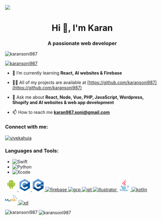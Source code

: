 

<!--
**karansoni987/karansoni987** is a ✨ _special_ ✨ repository because its `README.md` (this file) appears on your GitHub profile.
created by Mahesh Sehajpal
Here are some ideas to get you started:

- 🔭 I’m currently working on ...
- 🌱 I’m currently learning ...
- 👯 I’m looking to collaborate on ...
- 🤔 I’m looking for help with ...
- 💬 Ask me about ...
- 📫 How to reach me: ...
- 😄 Pronouns: ...
- ⚡ Fun fact: ...
-->
![](https://webcoder.co.in/wp-content/uploads/2021/04/website.gif)
<h1 align="center">Hi 👋, I'm Karan</h1>

<h3 align="center">A passionate web developer</h3>

<p align="left"> <img src="https://komarev.com/ghpvc/?username=karansoni987&label=Profile%20views&color=0e75b6&style=flat" alt="karansoni987" /> </p>

<p align="left"> <a href="https://github.com/ryo-ma/github-profile-trophy"><img src="https://github-profile-trophy.vercel.app/?username=karansoni987" alt="karansoni987" /></a> </p>

- 🌱 I’m currently learning **React, AI websites & Firebase**

- 👨‍💻 All of my projects are available at [https://github.com/karansoni987](https://github.com/karansoni987)

- 💬 Ask me about **React, Node, Vue, PHP, JavaScript, Wordpress, Shopify and AI websites & web app development**

- 📫 How to reach me **karan987.soni@gmail.com**

<h3 align="left">Connect with me:</h3>

<p align="left">

<a href="https://www.upwork.com/freelancers/~0127bcb0bb4c9212a7" target="blank"><img align="center" src="https://encrypted-tbn0.gstatic.com/images?q=tbn:ANd9GcTRxx4Q1Ez4mYSgyeficw6D3XTJ-q_VBi60WauCd7_fNFx_WGXnRG-pOeo2AViX49yYEcc&usqp=CAU" alt="vivekahuja" height="30" width="40" /></a>


</p>

<h3 align="left">Languages and Tools:</h3>


- ![Swift](https://img.shields.io/badge/Swift-FA7343?style=for-the-badge&logo=swift&logoColor=white)
- ![Python](https://img.shields.io/badge/Python-3776AB?style=for-the-badge&logo=python&logoColor=white)
- ![Xcode](https://img.shields.io/badge/Xcode-147EFB?style=for-the-badge&logo=xcode&logoColor=white)


<p align="left"> <a href="https://developer.android.com" target="_blank" rel="noreferrer"> <img src="https://raw.githubusercontent.com/devicons/devicon/master/icons/android/android-original-wordmark.svg" alt="android" width="40" height="40"/> </a> <a href="https://www.cprogramming.com/" target="_blank" rel="noreferrer"> <img src="https://raw.githubusercontent.com/devicons/devicon/master/icons/c/c-original.svg" alt="c" width="40" height="40"/> </a> <a href="https://www.w3schools.com/cpp/" target="_blank" rel="noreferrer"> <img src="https://raw.githubusercontent.com/devicons/devicon/master/icons/cplusplus/cplusplus-original.svg" alt="cplusplus" width="40" height="40"/> </a> <a href="https://firebase.google.com/" target="_blank" rel="noreferrer"> <img src="https://www.vectorlogo.zone/logos/firebase/firebase-icon.svg" alt="firebase" width="40" height="40"/> </a> <a href="https://cloud.google.com" target="_blank" rel="noreferrer"> <img src="https://www.vectorlogo.zone/logos/google_cloud/google_cloud-icon.svg" alt="gcp" width="40" height="40"/> </a> <a href="https://git-scm.com/" target="_blank" rel="noreferrer"> <img src="https://www.vectorlogo.zone/logos/git-scm/git-scm-icon.svg" alt="git" width="40" height="40"/> </a> <a href="https://www.adobe.com/in/products/illustrator.html" target="_blank" rel="noreferrer"> <img src="https://www.vectorlogo.zone/logos/adobe_illustrator/adobe_illustrator-icon.svg" alt="illustrator" width="40" height="40"/> </a> <a href="https://www.java.com" target="_blank" rel="noreferrer"> <img src="https://raw.githubusercontent.com/devicons/devicon/master/icons/java/java-original.svg" alt="java" width="40" height="40"/> </a> <a href="https://kotlinlang.org" target="_blank" rel="noreferrer"> <img src="https://www.vectorlogo.zone/logos/kotlinlang/kotlinlang-icon.svg" alt="kotlin" width="40" height="40"/> </a> <a href="https://www.mysql.com/" target="_blank" rel="noreferrer"> <img src="https://raw.githubusercontent.com/devicons/devicon/master/icons/mysql/mysql-original-wordmark.svg" alt="mysql" width="40" height="40"/> </a> <a href="https://www.adobe.com/products/xd.html" target="_blank" rel="noreferrer"> <img src="https://cdn.worldvectorlogo.com/logos/adobe-xd.svg" alt="xd" width="40" height="40"/> </a> </p>

<p><img align="left" src="https://github-readme-stats.vercel.app/api/top-langs?username=karansoni987&show_icons=true&locale=en&layout=compact" alt="karansoni987" /></p>

<p>&nbsp;<img align="center" src="https://github-readme-stats.vercel.app/api?username=karansoni987&show_icons=true&locale=en" alt="karansoni987" /></p>
